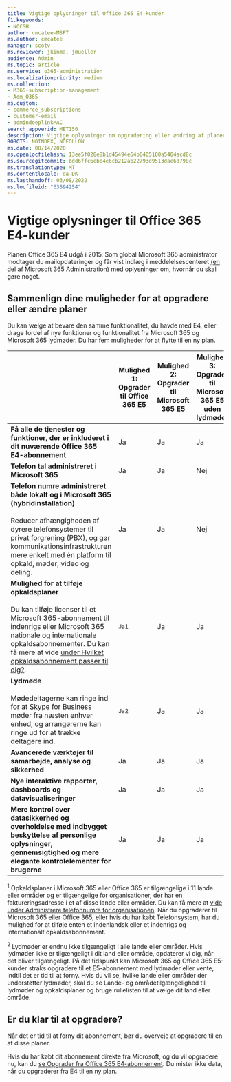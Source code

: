 ```yaml
---
title: Vigtige oplysninger til Office 365 E4-kunder
f1.keywords:
- NOCSH
author: cmcatee-MSFT
ms.author: cmcatee
manager: scotv
ms.reviewer: jkinma, jmueller
audience: Admin
ms.topic: article
ms.service: o365-administration
ms.localizationpriority: medium
ms.collection:
- M365-subscription-management
- Adm_O365
ms.custom:
- commerce_subscriptions
- customer-email
- admindeeplinkMAC
search.appverid: MET150
description: Vigtige oplysninger om opgradering eller ændring af planer for kunder med et Office 365 E4-abonnement.
ROBOTS: NOINDEX, NOFOLLOW
ms.date: 08/14/2020
ms.openlocfilehash: 13ee5f028e8b1d45494e64b6405100a5404acd8c
ms.sourcegitcommit: bdd6ffc6ebe4e6cb212ab22793d9513dae6d798c
ms.translationtype: MT
ms.contentlocale: da-DK
ms.lasthandoff: 03/08/2022
ms.locfileid: "63594254"
---
```

# <a name="important-information-for-office-365-e4-customers"></a>Vigtige oplysninger til Office 365 E4-kunder

Planen Office 365 E4 udgå i 2015. Som global Microsoft 365 administrator modtager du mailopdateringer og får vist indlæg i meddelelsescenteret <a href="https://go.microsoft.com/fwlink/p/?linkid=2070717" target="_blank">(en</a> del af Microsoft 365 Administration) med oplysninger om, hvornår du skal gøre noget.

## <a name="compare-your-options-for-upgrading-or-changing-plans"></a>Sammenlign dine muligheder for at opgradere eller ændre planer

Du kan vælge at bevare den samme funktionalitet, du havde med E4, eller drage fordel af nye funktioner og funktionalitet fra Microsoft 365 og Microsoft 365 lydmøder. Du har fem muligheder for at flytte til en ny plan.

|  | Mulighed 1: Opgrader til Office 365 E5 | Mulighed 2: Opgrader til Microsoft 365 E5 | Mulighed 3: Opgrader til Microsoft 365 E5 uden lydmøder | Mulighed 4: Skift til Office 365 E3 | Mulighed 5: Skift til Microsoft 365 E3 |
|-|-|-|-|-|-|
| **Få alle de tjenester og funktioner, der er inkluderet i dit nuværende Office 365 E4-abonnement** | Ja | Ja | Ja | Nej | Nej |
| **Telefon tal administreret i Microsoft 365** | Ja | Ja | Nej | Nej | Nej |
| **Telefon numre administreret både lokalt og i Microsoft 365 (hybridinstallation)**<br/><br/>Reducer afhængigheden af dyrere telefonsystemer til privat forgrening (PBX), og gør kommunikationsinfrastrukturen mere enkelt med én platform til opkald, møder, video og deling. | Ja | Ja | Nej | Nej | Nej |
| **Mulighed for at tilføje opkaldsplaner**<br/><br/>Du kan tilføje licenser til et Microsoft 365-abonnement til indenrigs eller Microsoft 365 nationale og internationale opkaldsabonnementer. Du kan få mere at vide [under Hvilket opkaldsabonnement passer til dig?](/MicrosoftTeams/calling-plan-landing-page). | <sup>Ja1</sup> | Ja | Ja | Ja | Ja |
| **Lydmøde**<br/><br/>Mødedeltagerne kan ringe ind for at Skype for Business møder fra næsten enhver enhed, og arrangørerne kan ringe ud for at trække deltagere ind. | <sup>Ja2</sup> | Ja | Ja | Nej | Nej |
| **Avancerede værktøjer til samarbejde, analyse og sikkerhed** | Ja | Ja | Ja | Nej | Nej |
| **Nye interaktive rapporter, dashboards og datavisualiseringer** | Ja | Ja | Ja | Nej | Nej |
| **Mere kontrol over datasikkerhed og overholdelse med indbygget beskyttelse af personlige oplysninger, gennemsigtighed og mere elegante kontrolelementer for brugerne** | Ja | Ja | Ja | Nej | Ja |

<sup>1</sup> Opkaldsplaner i Microsoft 365 eller Office 365 er tilgængelige i 11 lande eller områder og er tilgængelige for organisationer, der har en faktureringsadresse i et af disse lande eller områder. Du kan få mere at [vide under Administrere telefonnumre for organisationen](/microsoftteams/manage-phone-numbers-for-your-organization/manage-phone-numbers-for-your-organization). Når du opgraderer til Microsoft 365 eller Office 365, eller hvis du har købt Telefonsystem, har du mulighed for at tilføje enten et indenlandsk eller et indenrigs og internationalt opkaldsabonnement.

<sup>2</sup> Lydmøder er endnu ikke tilgængeligt i alle lande eller områder. Hvis lydmøder ikke er tilgængeligt i dit land eller område, opdaterer vi dig, når det bliver tilgængeligt. På det tidspunkt kan Microsoft 365 og Office 365 E5-kunder straks opgradere til et E5-abonnement med lydmøder eller vente, indtil det er tid til at forny. Hvis du vil se, hvilke lande eller områder der understøtter lydmøder, skal du se Lande- og områdetilgængelighed til lydmøder og opkaldsplaner og bruge rullelisten til at vælge dit land eller område.[](/microsoftteams/country-and-region-availability-for-audio-conferencing-and-calling-plans/country-and-region-availability-for-audio-conferencing-and-calling-plans)

## <a name="ready-to-upgrade"></a>Er du klar til at opgradere?

Når det er tid til at forny dit abonnement, bør du overveje at opgradere til en af disse planer.

Hvis du har købt dit abonnement direkte fra Microsoft, og du vil opgradere nu, kan du [se Opgrader fra Office 365 E4-abonnement](upgrade-Office-365-E4.md). Du mister ikke data, når du opgraderer fra E4 til en ny plan.

